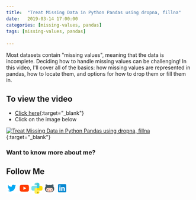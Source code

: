 ```yaml
---
title:  "Treat Missing Data in Python Pandas using dropna, fillna"
date:   2019-03-14 17:00:00
categories: [missing-values, pandas]
tags: [missing-values, pandas]

---
```


Most datasets contain "missing values", meaning that the data is incomplete. Deciding how to handle missing values can be challenging! In this video, I'll cover all of the basics: how missing values are represented in pandas, how to locate them, and options for how to drop them or fill them in.

## To view the video
* [Click here](https://youtu.be/ao-0RkyaFX8){:target="_blank"}
* Click on the image below

[![Treat Missing Data in Python Pandas using dropna, fillna](http://img.youtube.com/vi/ao-0RkyaFX8/0.jpg)](http://www.youtube.com/watch?v=ao-0RkyaFX8){:target="_blank"}

### Want to know more about me?
## Follow Me
<a href="https://twitter.com/_bhaveshbhatt" target="_blank"><img class="ai-subscribed-social-icon" src="/assets/images/tw.png" width="30"></a>
<a href="https://www.youtube.com/bhaveshbhatt8791/" target="_blank"><img class="ai-subscribed-social-icon" src="/assets/images/ytb.png" width="30"></a>
<a href="https://www.youtube.com/PythonTricks/" target="_blank"><img class="ai-subscribed-social-icon" src="/assets/images/python_logo.png" width="30"></a>
<a href="https://github.com/bhattbhavesh91" target="_blank"><img class="ai-subscribed-social-icon" src="/assets/images/gthb.png" width="30"></a>
<a href="https://www.linkedin.com/in/bhattbhavesh91/" target="_blank"><img class="ai-subscribed-social-icon" src="/assets/images/lnkdn.png" width="30"></a>
